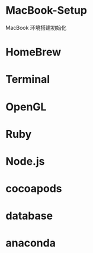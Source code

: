 # MacBook-Setup
MacBook 环境搭建初始化

# HomeBrew 

# Terminal  

# OpenGL

# Ruby 

# Node.js

# cocoapods

# database

# anaconda 


